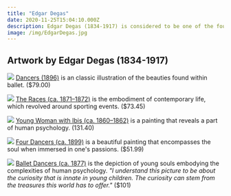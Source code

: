 ```yaml
---
title: "Edgar Degas"
date: 2020-11-25T15:04:10.000Z
description: Edgar Degas (1834-1917) is considered to be one of the founding fathers of Impressionism alongside Monet, Renoir, and Cezanne. Degas is known for his excellence in displaying, in his artwork, the complexities of human psychology. His main subject matters included scenes of daily contemporary life, which captured portraits of commoners, athletes, ballet dancers, and entertainers.
image: /img/EdgarDegas.jpg
---
```

## Artwork by Edgar Degas (1834-1917)

![](/img/degas1.jpg)
[Dancers (1896)](https://fineartamerica.com/featured/dancers-1896-edgar-degas.html?product=framed-print&googleShopping=true&completeProductSku=artworkid%5B23529642%5D-productid%5Bprintframed%5D-imagewidth%5B7.5%5D-imageheight%5B10%5D-paperid%5Barchivalmattepaper%5D-frameid%5BCRQ13%5D-mat1id%5BPM918%5D-mat1width%5B2%5D-finishid%5B0.125acrylic%5D&gclid=CjwKCAiAn7L-BRBbEiwAl9UtkMXMCtgNkCn-s2zIr4SAO8bhN6mvK4TgWkDO0dWfwOVGjHjHQz7CpRoCm84QAvD_BwE) is an classic illustration of the beauties found within ballet. ($79.00)

![](/img/degas2.jpg)
[The Races (ca. 1871–1872)](https://iartprints.com/buy/edgar_degas_the_races_framed_print-4878.html?ds=11x8) is the embodiment of contemporary life, which revolved around sporting events. ($73.45)

![](/img/degas3.jpg)
[Young Woman with Ibis (ca. 1860–1862)](https://ipaintings.com/edgar-degas-paintings-young-woman-with-ibis?gclid=CjwKCAiAn7L-BRBbEiwAl9UtkFLtInlkbIwq6y1__yZpqRQjUA8QCPGNZd8aRN-riFK_LX79s_eOkRoCyNAQAvD_BwE) is a painting that reveals a part of human psychology. (131.40)

![](/img/degas4.jpg)
[Four Dancers (ca. 1899)](https://www.icanvas.com/canvas-print/four-dancers-c-edg34?utm_source=google&utm_medium=surfaces&utm_campaign=shopping%20feed&utm_content=free%20google%20shopping%20clicks#1PC3-26x26) is a beautiful painting that encompasses the soul when immersed in one's passions. ($51.99)

![](/img/degas5.jpg)
[Ballet Dancers (ca. 1877)](https://www.art.com/products/p45518091870-sa-i10425117/edgar-degas-ballet-dancers-1877.htm?upi=Q12NXH02FOU7G&RFID=217825) is the depiction of young souls embodying the complexities of human psychology. *"I understand this picture to be about the curiosity that is innate in young children. The curiosity can stem from the treasures this world has to offer."* ($101)
